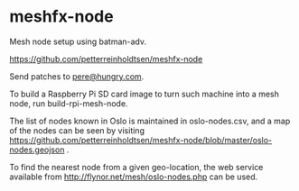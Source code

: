 meshfx-node
===========

Mesh node setup using batman-adv.

https://github.com/petterreinholdtsen/meshfx-node

Send patches to pere@hungry.com.

To build a Raspberry Pi SD card image to turn such machine into a mesh
node, run build-rpi-mesh-node.

The list of nodes known in Oslo is maintained in oslo-nodes.csv, and a
map of the nodes can be seen by visiting
https://github.com/petterreinholdtsen/meshfx-node/blob/master/oslo-nodes.geojson .

To find the nearest node from a given geo-location, the web service
available from http://flynor.net/mesh/oslo-nodes.php can be used.
